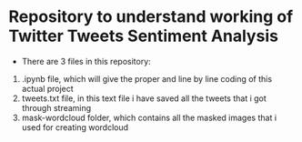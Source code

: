 # Repository to understand working of Twitter Tweets Sentiment Analysis

- There are 3 files in this repository:

1. .ipynb file, which will give the proper and line by line coding of this actual project
2.  tweets.txt file, in this text file i have saved all the tweets that i got through streaming
3.  mask-wordcloud folder, which contains all the masked images that i used for creating wordcloud
